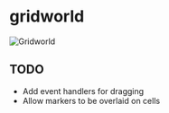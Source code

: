 # gridworld

![Gridworld](https://raw.github.com/jaz303/gridworld/master/screenshot.png)

## TODO

  * Add event handlers for dragging
  * Allow markers to be overlaid on cells